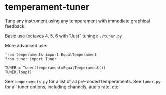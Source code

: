 # temperament-tuner
Tune any instrument using any temperament with immediate graphical feedback.

Basic use (octaves 4, 5, 6 with "Just" tuning):
```./tuner.py```


More advanced use:
```
from temperaments import EqualTemperament
from tuner import Tuner

TUNER = Tuner(temperament=EqualTemperament())
TUNER.loop()
```

See `temperaments.py` for a list of all pre-coded temperaments.
See `tuner.py` for all tuner options, including channels, audio rate, etc.
